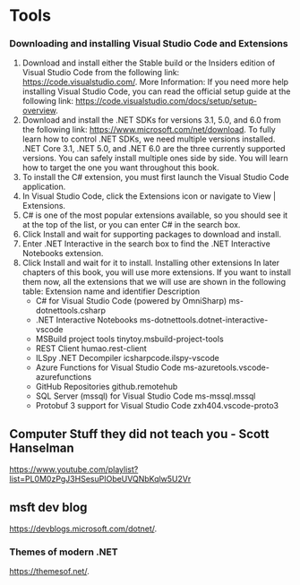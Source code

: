 # Tools

### Downloading and installing Visual Studio Code and Extensions
1.	Download and install either the Stable build or the Insiders edition of Visual Studio Code from the following link: https://code.visualstudio.com/.
    More Information: If you need more help installing Visual Studio Code, you can read the official setup guide at the following link: https://code.visualstudio.com/docs/setup/setup-overview.
2.	Download and install the .NET SDKs for versions 3.1, 5.0, and 6.0 from the following link: https://www.microsoft.com/net/download.
    To fully learn how to control .NET SDKs, we need multiple versions installed. .NET Core 3.1, .NET 5.0, and .NET 6.0 are the three currently supported versions. You can safely install multiple ones side by side. 
    You will learn how to target the one you want throughout this book. 
3.	To install the C# extension, you must first launch the Visual Studio Code application.
4.	In Visual Studio Code, click the Extensions icon or navigate to View | Extensions.
5.	C# is one of the most popular extensions available, so you should see it at the top of the list, or you can enter C# in the search box.
6.	Click Install and wait for supporting packages to download and install.
7.	Enter .NET Interactive in the search box to find the .NET Interactive Notebooks extension.
8.	Click Install and wait for it to install.
    Installing other extensions
    In later chapters of this book, you will use more extensions. If you want to install them now, all the extensions that we will use are shown in the following table:
    Extension name and identifier	Description
    - C# for Visual Studio Code (powered by OmniSharp) ms-dotnettools.csharp
    - .NET Interactive Notebooks ms-dotnettools.dotnet-interactive-vscode
    - MSBuild project tools tinytoy.msbuild-project-tools	
    - REST Client humao.rest-client	
    - ILSpy .NET Decompiler icsharpcode.ilspy-vscode	
    - Azure Functions for Visual Studio Code ms-azuretools.vscode-azurefunctions	
    - GitHub Repositories github.remotehub	
    - SQL Server (mssql) for Visual Studio Code ms-mssql.mssql	
    - Protobuf 3 support for Visual Studio Code zxh404.vscode-proto3

## Computer Stuff they did not teach you - Scott Hanselman
https://www.youtube.com/playlist?list=PL0M0zPgJ3HSesuPIObeUVQNbKqlw5U2Vr

## msft dev blog
https://devblogs.microsoft.com/dotnet/.

### Themes of modern .NET
https://themesof.net/.
